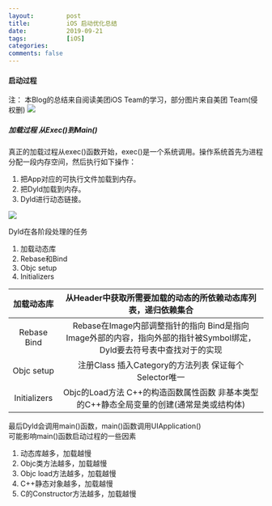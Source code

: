 ```yaml
---
layout:         post
title:          iOS 启动优化总结
date:           2019-09-21
tags:           [iOS]
categories:
comments: false
---
```


#### 启动过程

注： 本Blog的总结来自阅读美团iOS Team的学习，部分图片来自美团 Team(侵权删)
![](https://p0.meituan.net/travelcube/52635c087684765c9ee5b134c50226da136906.png)

##### 加载过程  从Exec()到Main()

真正的加载过程从exec()函数开始，exec()是一个系统调用。操作系统首先为进程分配一段内存空间，然后执行如下操作：

1. 把App对应的可执行文件加载到内存。
2. 把Dyld加载到内存。
3. Dyld进行动态链接。

![](https://p0.meituan.net/travelcube/db061a267f6dc2b14ff7f9120020a5c261253.png)

Dyld在各阶段处理的任务
1. 加载动态库
2. Rebase和Bind
3. Objc setup
4. Initializers


| 加载动态库 | 从Header中获取所需要加载的动态的所依赖动态库列表，递归依赖集合 |
| :-: | :-: |
| Rebase Bind | Rebase在Image内部调整指针的指向 Bind是指向Image外部的内容，指向外部的指针被Symbol绑定，Dyld要去符号表中查找对于的实现 |
| Objc setup | 注册Class 插入Category的方法列表   保证每个Selector唯一 |
| Initializers |  Objc的Load方法  C++的构造函数属性函数  非基本类型的C++静态全局变量的创建(通常是类或结构体)

最后Dyld会调用main()函数，main()函数调用UIApplication()  
可能影响main()函数启动过程的一些因素
1. 动态库越多，加载越慢
2. Objc类方法越多，加载越慢
3. Objc load方法越多，加载越慢
4. C++静态对象越多，加载越慢
5. C的Constructor方法越多，加载越慢














